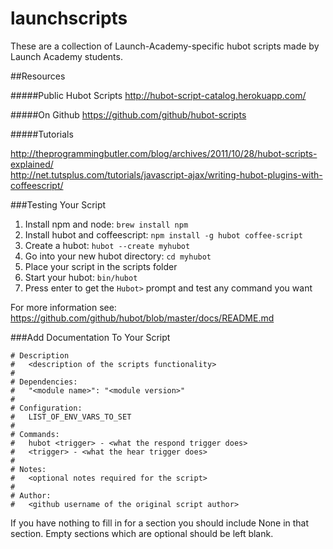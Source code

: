 launchscripts
=============

These are a collection of Launch-Academy-specific hubot scripts made by Launch Academy students.

##Resources

#####Public Hubot Scripts 
http://hubot-script-catalog.herokuapp.com/

#####On Github
https://github.com/github/hubot-scripts

#####Tutorials

http://theprogrammingbutler.com/blog/archives/2011/10/28/hubot-scripts-explained/    
http://net.tutsplus.com/tutorials/javascript-ajax/writing-hubot-plugins-with-coffeescript/


###Testing Your Script
1. Install npm and node:  `brew install npm`    
2. Install hubot and coffeescript:  `npm install -g hubot coffee-script`  
3. Create a hubot:  `hubot --create myhubot`     
4. Go into your new hubot directory: `cd myhubot`    
5. Place your script in the scripts folder  
6. Start your hubot: `bin/hubot`    
7. Press enter to get the `Hubot>` prompt and test any command you want  

For more information see: https://github.com/github/hubot/blob/master/docs/README.md  


###Add Documentation To Your Script

    # Description
    #   <description of the scripts functionality>
    #
    # Dependencies:
    #   "<module name>": "<module version>"
    #
    # Configuration:
    #   LIST_OF_ENV_VARS_TO_SET
    #
    # Commands:
    #   hubot <trigger> - <what the respond trigger does>
    #   <trigger> - <what the hear trigger does>
    #
    # Notes:
    #   <optional notes required for the script>
    #
    # Author:
    #   <github username of the original script author>
    
If you have nothing to fill in for a section you should include None in that section. Empty sections which are optional should be left blank. 
